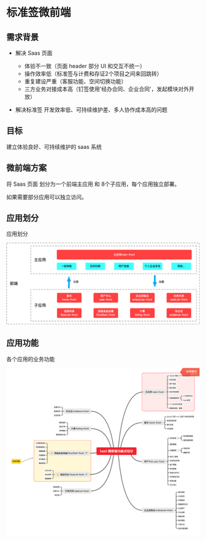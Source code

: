 # 标准签微前端

## 需求背景

- 解决 Saas 页面
    - 体验不一致（页面 header 部分 UI 和交互不统一）
    - 操作效率低（标准签与计费和存证2个项目之间来回跳转）
    - 重复建设严重（客服功能、空间切换功能）
    - 三方业务对接成本高（钉签使用'经办合同、企业合同'，发起模块对外开放）

- 解决标准签 开发效率低、可持续维护差、多人协作成本高的问题

## 目标

建立体验良好、可持续维护的 saas 系统

## 微前端方案

将 Saas 页面 划分为一个前端主应用 和 8个子应用，每个应用独立部署。

如果需要部分应用可以独立访问。

## 应用划分

应用划分

<img src="./img/img-1.png">


## 应用功能

各个应用的业务功能

<img src="./img/img-2.png" width="900">






